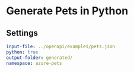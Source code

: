 # Generate Pets in Python

## Settings

```yaml
input-file: ../openapi/examples/pets.json
python: true
output-folder: generated/
namespace: azure-pets
```